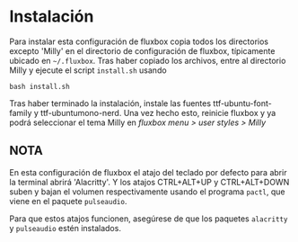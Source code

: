 # Instalación

Para instalar esta configuración de fluxbox copia todos los directorios excepto 'Milly' en el directorio de configuración de fluxbox, típicamente ubicado en `~/.fluxbox`.
Tras haber copiado los archivos, entre al directorio Milly y ejecute el script `install.sh` usando
```
bash install.sh
```
Tras haber terminado la instalación, instale las fuentes ttf-ubuntu-font-family y ttf-ubuntumono-nerd.
Una vez hecho esto, reinicie fluxbox y ya podrá seleccionar el tema Milly en *fluxbox menu > user styles > Milly*

## NOTA
En esta configuración de fluxbox el atajo del teclado por defecto para abrir la terminal abrirá 'Alacritty'. Y los atajos CTRL+ALT+UP y CTRL+ALT+DOWN suben y bajan el volumen respectivamente usando el programa `pactl`, que viene en el paquete `pulseaudio`.

Para que estos atajos funcionen, asegúrese de que los paquetes `alacritty` y `pulseaudio` estén instalados.

